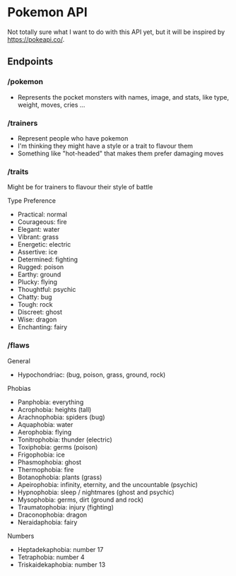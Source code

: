 # Pokemon API
Not totally sure what I want to do with this API yet, but it will be inspired by https://pokeapi.co/.

## Endpoints

### /pokemon
- Represents the pocket monsters with names, image, and stats, like type, weight, moves, cries ...

### /trainers
- Represent people who have pokemon
- I'm thinking they might have a style or a trait to flavour them
- Something like "hot-headed" that makes them prefer damaging moves

### /traits
Might be for trainers to flavour their style of battle

Type Preference
- Practical: normal
- Courageous: fire
- Elegant: water
- Vibrant: grass
- Energetic: electric
- Assertive: ice
- Determined: fighting
- Rugged: poison
- Earthy: ground
- Plucky: flying
- Thoughtful: psychic
- Chatty: bug
- Tough: rock
- Discreet: ghost
- Wise: dragon
- Enchanting: fairy

### /flaws

General
- Hypochondriac: (bug, poison, grass, ground, rock)

Phobias
- Panphobia: everything
- Acrophobia: heights (tall)
- Arachnophobia: spiders (bug)
- Aquaphobia: water
- Aerophobia: flying
- Tonitrophobia: thunder (electric)
- Toxiphobia: germs (poison)
- Frigophobia: ice
- Phasmophobia: ghost
- Thermophobia: fire
- Botanophobia: plants (grass)
- Apeirophobia: infinity, eternity, and the uncountable (psychic)
- Hypnophobia: sleep / nightmares (ghost and psychic)
- Mysophobia: germs, dirt (ground and rock)
- Traumatophobia: injury (fighting)
- Draconophobia: dragon
- Neraidaphobia: fairy

Numbers
- Heptadekaphobia: number 17
- Tetraphobia: number 4
- Triskaidekaphobia: number 13
